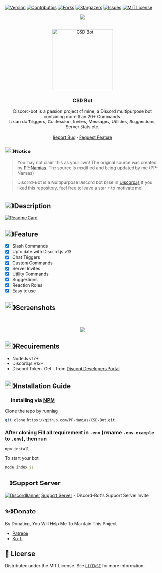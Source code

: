 
[![Version][version-shield]](version-url)
[![Contributors][contributors-shield]][contributors-url]
[![Forks][forks-shield]][forks-url]
[![Stargazers][stars-shield]][stars-url]
[![Issues][issues-shield]][issues-url]
[![MIT License][license-shield]][license-url]

<center><img src="https://capsule-render.vercel.app/api?type=waving&color=gradient&height=200&section=header&text=Discord-Bot&fontSize=80&fontAlignY=35&animation=twinkling&fontColor=gradient" /></center>

<!-- PROJECT LOGO -->
<br />
<p align="center">
  <a href="https://github.com/PP-Namias/CSD-Bot">
    <img src="https://cdn.discordapp.com/attachments/1045298870533509130/1064103027008606238/CSD_Bot_logo.png" alt="CSD Bot" width="200" height="200">
  </a>

  <h3 align="center"><b>CSD Bot</b></h3>

  <p align="center">
    Discord-bot is a passion project of mine, a Discord multipurpose bot containing more than 20+ Commands.<br> It can do Triggers, Confession, Invites, Messages, Utilities, Suggestions, Server Stats etc.
    <br />
    <br />
    <a href="https://github.com/PP-Namias/CSD-Bot/issues">Report Bug</a>
    ·
    <a href="https://github.com/PP-Namias/CSD-Bot/issues">Request Feature</a>
  </p>
</p>

<!-- NOTICE -->

### <img src="https://cdn.discordapp.com/emojis/1055803759831294013.png" width="20px" height="20px"> 》Notice 
> You may not claim this as your own! The original source was created by [PP-Namias](https://github.com/PP-Namias). The source is modified and being updated by me (PP-Namias)

> Discord-Bot is a Multipurpose Discord bot base in [Discord.js](https://github.com/Discordjs/discordjs)
If you liked this repository, feel free to leave a star ⭐ to motivate me!

<!-- ABOUT THE PROJECT -->

## <img src="https://cdn.discordapp.com/emojis/859424401186095114.png" width="20px" height="20px">》Description 
[![Readme Card](https://github-readme-stats.vercel.app/api/pin/?username=PP-Namias&repo=CSD-Bot&theme=tokyonight)](https://github.com/PP-Namias/CSD-Bot)

## <img src="https://cdn.discordapp.com/emojis/852881450667081728.gif" width="20px" height="20px">》Feature
- [x] Slash Commands
- [x] Upto date with Discord.js v13
- [x] Chat Triggers
- [x] Custom Commands
- [x] Server Invites
- [x] Utility Commands
- [x] Suggestions
- [x] Reaction Roles
- [x] Easy to use

## <img src="https://cdn.discordapp.com/emojis/1028680849195020308.png" width="25px" height="25px">》Screenshots
<br />
<p align="center">
  <a href="https://github.com/PP-Namias/CSD-Bot">
    <img src="https://cdn.discordapp.com/attachments/778665159316209748/1055832339328024666/207117434-d98356b1-bf19-418e-9e12-0ef83e0d9a21.png">
  </a>
</p>

## <img src="https://cdn.discordapp.com/emojis/1009754836314628146.gif" width="25px" height="25px">》Requirements
- NodeJs v17+
- Discord.js v13+
- Discord Token. Get it from [Discord Developers Portal](https://discord.com/developers/applications)

## <img src="https://cdn.discordapp.com/emojis/814216203466965052.png" width="25px" height="25px">》Installation Guide

### <img src="https://cdn.discordapp.com/emojis/1028680849195020308.png" width="15px" height="15px"> Installing via [NPM](https://www.npmjs.com/)
Clone the repo by running
```bash
git clone https://github.com/PP-Namias/CSD-Bot.git
```
### After cloning Fill all requirement in `.env` **(rename `.env.example` to `.env`)**, then run

```bash
npm install
```
To start your bot 

```js
node index.js
```

## <img src="https://cdn.discordapp.com/emojis/1036083490292244493.png" width="15px" height="15px">》Support Server
[![DiscordBanner](https://invidget.switchblade.xyz/ZfjyqFw2Ax)](https://discord.gg/ZfjyqFw2Ax)
[Support Server](https://discord.gg/ZfjyqFw2Ax) - Discord-Bot's Support Server Invite

## ✨》Donate
By Donating, You Will Help Me To Maintain This Project 
- [Patreon](https://www.patreon.com/user?u=56603412)
- [Ko-fi](https://ko-fi.com/PP_Namias)

## 🔐 License
Distributed under the MIT License. See [`LICENSE`](https://github.com/PP-Namias/CSD-Bot/blob/main/LICENSE) for more information.

[version-shield]: https://img.shields.io/github/package-json/v/PP-Namias/CSD-Bot?style=for-the-badge
[version-url]: https://github.com/PP-Namias/CSD-Bot
[contributors-shield]: https://img.shields.io/github/contributors/PP-Namias/CSD-Bot.svg?style=for-the-badge
[contributors-url]: https://github.com/PP-Namias/CSD-Bot/graphs/contributors
[forks-shield]: https://img.shields.io/github/forks/PP-Namias/CSD-Bot.svg?style=for-the-badge
[forks-url]: https://github.com/PP-Namias/CSD-Bot/network/members
[stars-shield]: https://img.shields.io/github/stars/PP-Namias/CSD-Bot.svg?style=for-the-badge
[stars-url]: https://github.com/PP-Namias/CSD-Bot/stargazers
[issues-shield]: https://img.shields.io/github/issues/PP-Namias/CSD-Bot.svg?style=for-the-badge
[issues-url]: https://github.com/PP-Namias/CSD-Bot/issues
[license-shield]: https://img.shields.io/github/license/PP-Namias/CSD-Bot.svg?style=for-the-badge
[license-url]: https://github.com/PP-Namias/CSD-Bot/blob/master/LICENSE
